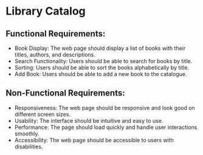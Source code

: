 # Library Catalog

## Functional Requirements:
- Book Display: The web page should display a list of books with their titles, authors, and descriptions.
- Search Functionality: Users should be able to search for books by title.
- Sorting: Users should be able to sort the books alphabetically by title.
- Add Book: Users should be able to add a new book to the catalogue.

## Non-Functional Requirements:
- Responsiveness: The web page should be responsive and look good on different screen sizes.
- Usability: The interface should be intuitive and easy to use.
- Performance: The page should load quickly and handle user interactions smoothly.
- Accessibility: The web page should be accessible to users with disabilities.